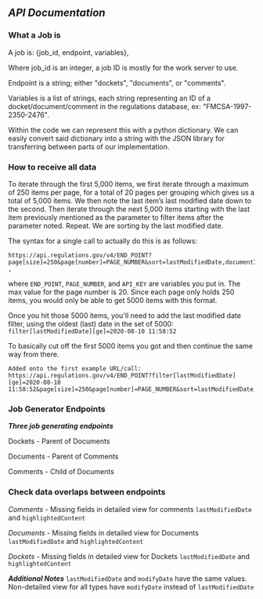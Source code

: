 ## ***API Documentation***

### **What a Job is**

A job is: {job_id, endpoint, variables},

Where job\_id is an integer, a job ID is mostly for the work server to use.

Endpoint is a string; either "dockets", "documents", or "comments".

Variables is a list of strings, each string representing an ID of a docket/document/comment in the regulations database,
ex: "FMCSA-1997-2350-2476".

Within the code we can represent this with a python dictionary. We can easily convert said dictionary into a string with the JSON library for transferring between parts of our implementation.
	
### **How to receive all data**

To iterate through the first 5,000 items, we first iterate through a maximum of 250 items per page, for a total of 20 pages per grouping which gives us a total of 5,000 items.
We then note the last item’s last modified date down to the second.
Then iterate through the next 5,000 items starting with the last item previously mentioned as the parameter to filter items after the parameter noted. Repeat. We are sorting by the last modified date.

The syntax for a single call to actually do this is as follows:
```
https://api.regulations.gov/v4/END_POINT?page[size]=250&page[number]=PAGE_NUMBER&sort=lastModifiedDate,documentId&api_key=API_KEY ,
```
where `END_POINT`, `PAGE_NUMBER`, and `API_KEY` are variables you put in. The max value for the page number is 20. Since each page only holds 250 items, you would only be able to get 5000 items with this format.

Once you hit those 5000 items, you'll need to add the last modified date filter, using the oldest (last) date in the set of 5000:
`filter[lastModifiedDate][ge]=2020-08-10 11:58:52 `

To basically cut off the first 5000 items you got and then continue the same way from there.

```
Added onto the first example URL/call:
https://api.regulations.gov/v4/END_POINT?filter[lastModifiedDate][ge]=2020-08-10 11:58:52&page[size]=250&page[number]=PAGE_NUMBER&sort=lastModifiedDate,documentId&api_key=API_KEY
```

### **Job Generator Endpoints**
***Three job generating endpoints***

Dockets - Parent of Documents

Documents - Parent of Comments

Comments - Child of Documents

### **Check data overlaps between endpoints**
*Comments* - Missing fields in detailed view for comments `lastModifiedDate` and `highlightedContent`

*Documents* - Missing fields in detailed view for Documents `lastModifiedDate` and `highlightedContent`

*Dockets* - Missing fields in detailed view for Dockets `lastModifiedDate` and `highlightedContent`


***Additional Notes***
`lastModifiedDate` and `modifyDate` have the same values. Non-detailed view for all types have `modifyDate` instead of `lastModifiedDate`
